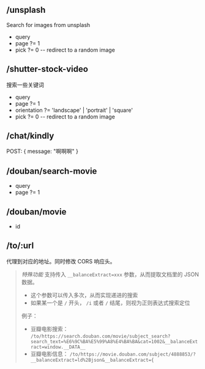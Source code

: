 ## /unsplash

Search for images from unsplash

- query
- page ?= 1
- pick ?= 0 -- redirect to a random image

## /shutter-stock-video

搜索一些关键词

- query
- page ?= 1
- orientation ?= 'landscape' | 'portrait' | 'square'
- pick ?= 0 -- redirect to a random image

## /chat/kindly

POST: { message: "啊啊啊" }

## /douban/search-movie

- query
- page ?= 1

## /douban/movie

- id

## /to/:url

代理到对应的地址。同时修改 CORS 响应头。

> *特殊功能* 支持传入 `__balanceExtract=xxx` 参数，从而提取文档里的 JSON 数据。
> 
> - 这个参数可以传入多次，从而实现递进的搜索
> - 如果某一个是 `/` 开头， `/i` 或者 `/` 结尾，则视为正则表达式搜索定位
>
> 例子： 
>
> - 豆瓣电影搜索： `/to/https://search.douban.com/movie/subject_search?search_text=%E6%9C%BA%E5%99%A8%E4%BA%BA&cat=1002&__balanceExtract=window.__DATA__`
> - 豆瓣电影信息： `/to/https://movie.douban.com/subject/4888853/?__balanceExtract=ld%2Bjson&__balanceExtract={`
